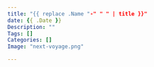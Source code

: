 ```yaml
---
title: "{{ replace .Name "-" " " | title }}"
date: {{ .Date }}
Description: ""
Tags: []
Categories: []
Image: "next-voyage.png"

---
```

